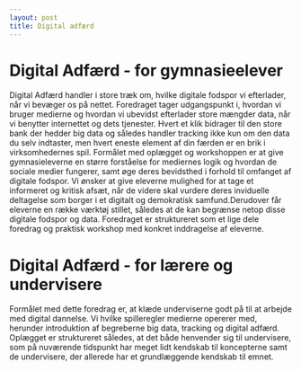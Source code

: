 ```yaml
---
layout: post
title: Digital adfærd
---
```

# Digital Adfærd - for gymnasieelever


Digital Adfærd handler i store træk om, hvilke digitale fodspor vi efterlader, når vi bevæger os på nettet. Foredraget tager udgangspunkt i, hvordan vi bruger medierne og hvordan vi ubevidst efterlader store mængder data, når vi benytter internettet og dets tjenester. Hvert et klik bidrager til den store bank der hedder big data og således handler tracking ikke kun om den data du selv indtaster, men hvert eneste element af din færden er en brik i virksomhedernes spil.
Formålet med oplægget og workshoppen er at give gymnasieleverne en større forståelse for mediernes logik og hvordan de sociale medier fungerer, samt øge deres bevidsthed i forhold til omfanget af digitale fodspor. Vi ønsker at give eleverne mulighed for at tage et informeret og kritisk afsæt, når de videre skal vurdere deres inviduelle deltagelse som borger i et digitalt og demokratisk samfund.Derudover får eleverne en række værktøj stillet, således at de kan begrænse netop disse digitale fodspor og data. Foredraget er struktureret som et lige dele foredrag og praktisk workshop med konkret inddragelse af eleverne. 


# Digital Adfærd - for lærere og undervisere

Formålet med dette foredrag er, at klæde underviserne godt på til at arbejde med digital dannelse. Vi  hvilke spilleregler medierne opererer med, herunder introduktion af begreberne big data, tracking og digital adfærd. Oplægget er struktureret således, at det både henvender sig til undervisere, som på nuværende tidspunkt har meget lidt kendskab til koncepterne samt de undervisere, der allerede har et grundlæggende kendskab til emnet. 
